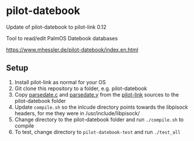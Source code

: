 # pilot-datebook
Update of pilot-datebook to pilot-link 0.12

Tool to read/edit PalmOS Datebook databases

https://www.mhessler.de/pilot-datebook/index.en.html

## Setup
1. Install pilot-link as normal for your OS
2. Git clone this repository to a folder, e.g. pilot-datebook
3. Copy [parsedate.c](https://github.com/jichu4n/pilot-link/blob/master/src/parsedate.c) and [parsedate.y](https://github.com/jichu4n/pilot-link/blob/master/src/parsedate.y) from the [pilot-link](https://github.com/jichu4n/pilot-link) sources to the pilot-datebook folder
4. Update `compile.sh` so the inlcude directory points towards the libpisock headers, for me they were in /usr/include/libpisock/ 
5. Change directory to the pilot-datebook folder and run `./compile.sh` to compile
6. To test, change directory to `pilot-datebook-test` and run `./test_all`
